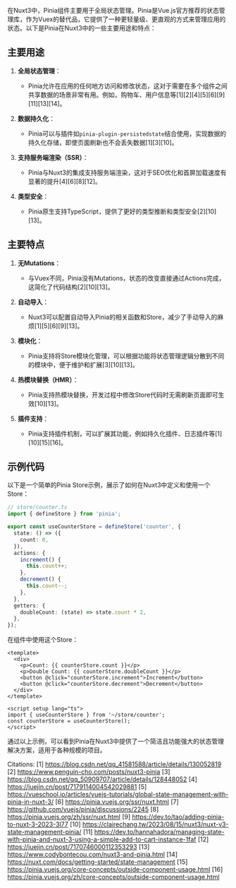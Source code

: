 在Nuxt3中，Pinia组件主要用于全局状态管理。Pinia是Vue.js官方推荐的状态管理库，作为Vuex的替代品，它提供了一种更轻量级、更直观的方式来管理应用的状态。以下是Pinia在Nuxt3中的一些主要用途和特点：

## 主要用途

1. **全局状态管理**：
   - Pinia允许在应用的任何地方访问和修改状态，这对于需要在多个组件之间共享数据的场景非常有用。例如，购物车、用户信息等[1][2][4][5][6][9][11][13][14]。

2. **数据持久化**：
   - Pinia可以与插件如`pinia-plugin-persistedstate`结合使用，实现数据的持久化存储，即使页面刷新也不会丢失数据[1][3][10]。

3. **支持服务端渲染（SSR）**：
   - Pinia与Nuxt3的集成支持服务端渲染，这对于SEO优化和首屏加载速度有显著的提升[4][6][8][12]。

4. **类型安全**：
   - Pinia原生支持TypeScript，提供了更好的类型推断和类型安全[2][10][13]。

## 主要特点

1. **无Mutations**：
   - 与Vuex不同，Pinia没有Mutations，状态的改变直接通过Actions完成，这简化了代码结构[2][10][13]。

2. **自动导入**：
   - Nuxt3可以配置自动导入Pinia的相关函数和Store，减少了手动导入的麻烦[1][5][6][9][13]。

3. **模块化**：
   - Pinia支持将Store模块化管理，可以根据功能将状态管理逻辑分散到不同的模块中，便于维护和扩展[3][10][13]。

4. **热模块替换（HMR）**：
   - Pinia支持热模块替换，开发过程中修改Store代码时无需刷新页面即可生效[10][13]。

5. **插件支持**：
   - Pinia支持插件机制，可以扩展其功能，例如持久化插件、日志插件等[1][10][15][16]。

## 示例代码

以下是一个简单的Pinia Store示例，展示了如何在Nuxt3中定义和使用一个Store：

```typescript
// store/counter.ts
import { defineStore } from 'pinia';

export const useCounterStore = defineStore('counter', {
  state: () => ({
    count: 0,
  }),
  actions: {
    increment() {
      this.count++;
    },
    decrement() {
      this.count--;
    },
  },
  getters: {
    doubleCount: (state) => state.count * 2,
  },
});
```

在组件中使用这个Store：

```vue
<template>
  <div>
    <p>Count: {{ counterStore.count }}</p>
    <p>Double Count: {{ counterStore.doubleCount }}</p>
    <button @click="counterStore.increment">Increment</button>
    <button @click="counterStore.decrement">Decrement</button>
  </div>
</template>

<script setup lang="ts">
import { useCounterStore } from '~/store/counter';
const counterStore = useCounterStore();
</script>
```

通过以上示例，可以看到Pinia在Nuxt3中提供了一个简洁且功能强大的状态管理解决方案，适用于各种规模的项目。

Citations:
[1] https://blog.csdn.net/qq_41581588/article/details/130052819
[2] https://www.penguin-cho.com/posts/nuxt3-pinia
[3] https://blog.csdn.net/qq_50909707/article/details/128448052
[4] https://juejin.cn/post/7179114004542029881
[5] https://vueschool.io/articles/vuejs-tutorials/global-state-management-with-pinia-in-nuxt-3/
[6] https://pinia.vuejs.org/ssr/nuxt.html
[7] https://github.com/vuejs/pinia/discussions/2245
[8] https://pinia.vuejs.org/zh/ssr/nuxt.html
[9] https://dev.to/tao/adding-pinia-to-nuxt-3-2023-3l77
[10] https://clairechang.tw/2023/08/15/nuxt3/nuxt-v3-state-management-pinia/
[11] https://dev.to/hannahadora/managing-state-with-pinia-and-nuxt-3-using-a-simple-add-to-cart-instance-1faf
[12] https://juejin.cn/post/7170746000112353293
[13] https://www.codybontecou.com/nuxt3-and-pinia.html
[14] https://nuxt.com/docs/getting-started/state-management
[15] https://pinia.vuejs.org/core-concepts/outside-component-usage.html
[16] https://pinia.vuejs.org/zh/core-concepts/outside-component-usage.html

